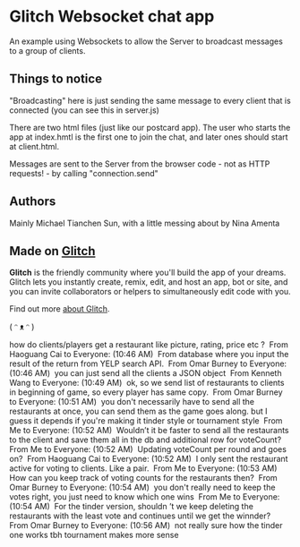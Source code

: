 # Glitch Websocket chat app

An example using Websockets to allow the Server to broadcast messages to a group of clients.

## Things to notice

"Broadcasting" here is just sending the same message to every client that is connected 
(you can see this in server.js)

There are two html files (just like our postcard app).  The user who starts the app at index.hmtl is the 
first one to join the chat, and later ones should start at client.html. 

Messages are sent to the Server from the browser code - not as HTTP requests! - 
by calling "connection.send"

## Authors

Mainly Michael Tianchen Sun, with a little messing about by Nina Amenta

## Made on [Glitch](https://glitch.com/)

**Glitch** is the friendly community where you'll build the app of your dreams. Glitch lets you instantly create, remix, edit, and host an app, bot or site, and you can invite collaborators or helpers to simultaneously edit code with you.

Find out more [about Glitch](https://glitch.com/about).

( ᵔ ᴥ ᵔ )

how do clients/players get a restaurant like picture, rating, price etc ? 
From Haoguang Cai to Everyone: (10:46 AM)
 From database where you input the result of the return from YELP search API. 
From Omar Burney to Everyone: (10:46 AM)
 you can just send all the clients a JSON object 
From Kenneth Wang to Everyone: (10:49 AM)
 ok, so we send list of restaurants to clients in beginning of game, so every player has same copy. 
From Omar Burney to Everyone: (10:51 AM)
 you don't necessarily have to send all the restaurants at once, you can send them as the game goes along. but I guess it depends if you're making it tinder style or tournament style 
From Me to Everyone: (10:52 AM)
 Wouldn’t it be faster to send all the restaurants to the client and save them all in the db and additional row for voteCount? 
From Me to Everyone: (10:52 AM)
 Updating voteCount per round and goes on? 
From Haoguang Cai to Everyone: (10:52 AM)
 I only sent the restaurant active for voting to clients. Like a pair. 
From Me to Everyone: (10:53 AM)
 How can you keep track of voting counts for the restaurants then? 
From Omar Burney to Everyone: (10:54 AM)
 you don't really need to keep the votes right, you just need to know which one wins 
From Me to Everyone: (10:54 AM)
 For the tinder version, shouldn ’t we keep deleting the restaurants with the least vote and continues until we get the winnder? 
From Omar Burney to Everyone: (10:56 AM)
 not really sure how the tinder one works tbh tournament makes more sense 